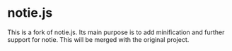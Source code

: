 # notie.js

This is a fork of notie.js. Its main purpose is to add minification and further support for notie. This will be merged with the original project.
